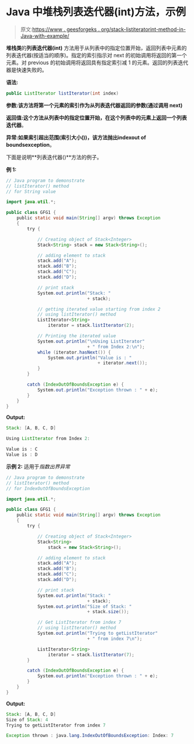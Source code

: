 # Java 中堆栈列表迭代器(int)方法，示例

> 原文:[https://www . geesforgeks . org/stack-listiteratorint-method-in-Java-with-example/](https://www.geeksforgeeks.org/stack-listiteratorint-method-in-java-with-example/)

**堆栈类**的**列表迭代器(int)** 方法用于从列表中的指定位置开始，返回列表中元素的列表迭代器(按适当的顺序)。指定的索引指示对 next 的初始调用将返回的第一个元素。对 previous 的初始调用将返回具有指定索引减 1 的元素。返回的列表迭代器是快速失败的。

**语法:**

```java
public ListIterator listIterator(int index)
```

**参数:**该方法将第一个元素的**索引作为从列表迭代器返回的参数(通过调用 next)**

**返回值:**这个方法从列表中的指定位置开始，在这个列表中的元素上返回一个**列表迭代器**。

**异常:**如果索引超出范围(索引大小())，该方法抛出**indexout of boundsexception**。

下面是说明**列表迭代器()**方法的例子。

**例 1:**

```java
// Java program to demonstrate
// listIterator() method
// for String value

import java.util.*;

public class GFG1 {
    public static void main(String[] argv) throws Exception
    {
        try {

            // Creating object of Stack<Integer>
            Stack<String> stack = new Stack<String>();

            // adding element to stack
            stack.add("A");
            stack.add("B");
            stack.add("C");
            stack.add("D");

            // print stack
            System.out.println("Stack: "
                               + stack);

            // getting iterated value starting from index 2
            // using listIterator() method
            ListIterator<String>
                iterator = stack.listIterator(2);

            // Printing the iterated value
            System.out.println("\nUsing ListIterator"
                               + " from Index 2:\n");
            while (iterator.hasNext()) {
                System.out.println("Value is : "
                                   + iterator.next());
            }
        }

        catch (IndexOutOfBoundsException e) {
            System.out.println("Exception thrown : " + e);
        }
    }
}
```

**Output:**

```java
Stack: [A, B, C, D]

Using ListIterator from Index 2:

Value is : C
Value is : D

```

**示例 2:** 适用于*指数出界异常*

```java
// Java program to demonstrate
// listIterator() method
// for IndexOutOfBoundsException

import java.util.*;

public class GFG1 {
    public static void main(String[] argv) throws Exception
    {
        try {

            // Creating object of Stack<Integer>
            Stack<String>
                stack = new Stack<String>();

            // adding element to stack
            stack.add("A");
            stack.add("B");
            stack.add("C");
            stack.add("D");

            // print stack
            System.out.println("Stack: "
                               + stack);
            System.out.println("Size of Stack: "
                               + stack.size());

            // Get ListIterator from index 7
            // using listIterator() method
            System.out.println("Trying to getListIterator"
                               + " from index 7\n");

            ListIterator<String>
                iterator = stack.listIterator(7);
        }

        catch (IndexOutOfBoundsException e) {
            System.out.println("Exception thrown : " + e);
        }
    }
}
```

**Output:**

```java
Stack: [A, B, C, D]
Size of Stack: 4
Trying to getListIterator from index 7

Exception thrown : java.lang.IndexOutOfBoundsException: Index: 7

```